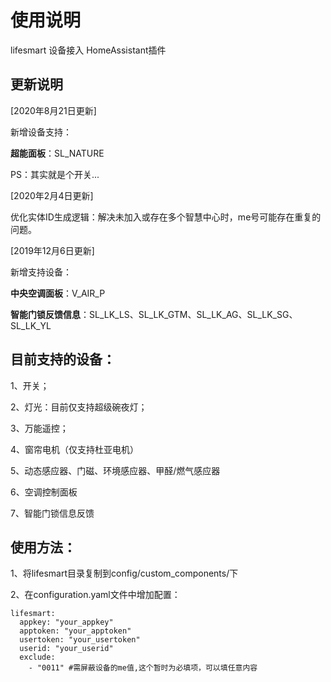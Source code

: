 使用说明
==== 
lifesmart 设备接入 HomeAssistant插件

更新说明
-------  
[2020年8月21日更新]

新增设备支持：

**超能面板**：SL_NATURE

PS：其实就是个开关...

[2020年2月4日更新]

优化实体ID生成逻辑：解决未加入或存在多个智慧中心时，me号可能存在重复的问题。

[2019年12月6日更新]

新增支持设备：

**中央空调面板**：V_AIR_P

**智能门锁反馈信息**：SL_LK_LS、SL_LK_GTM、SL_LK_AG、SL_LK_SG、SL_LK_YL

目前支持的设备：
-------  
1、开关；

2、灯光：目前仅支持超级碗夜灯；

3、万能遥控；

4、窗帘电机（仅支持杜亚电机）

5、动态感应器、门磁、环境感应器、甲醛/燃气感应器

6、空调控制面板

7、智能门锁信息反馈

使用方法：
-------  
1、将lifesmart目录复制到config/custom_components/下

2、在configuration.yaml文件中增加配置：

```
lifesmart:
  appkey: "your_appkey" 
  apptoken: "your_apptoken"
  usertoken: "your_usertoken" 
  userid: "your_userid"
  exclude:
    - "0011" #需屏蔽设备的me值,这个暂时为必填项，可以填任意内容
```
    
